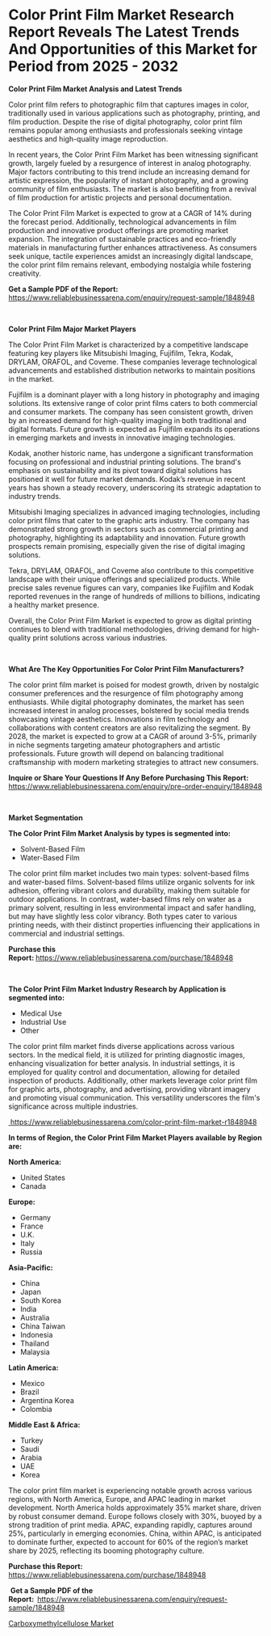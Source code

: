 <p><h1>Color Print Film Market Research Report Reveals The Latest Trends And Opportunities of this Market for Period from 2025 - 2032</h1></p><p><strong>Color Print Film Market Analysis and Latest Trends</strong></p>
<p><p>Color print film refers to photographic film that captures images in color, traditionally used in various applications such as photography, printing, and film production. Despite the rise of digital photography, color print film remains popular among enthusiasts and professionals seeking vintage aesthetics and high-quality image reproduction. </p><p>In recent years, the Color Print Film Market has been witnessing significant growth, largely fueled by a resurgence of interest in analog photography. Major factors contributing to this trend include an increasing demand for artistic expression, the popularity of instant photography, and a growing community of film enthusiasts. The market is also benefiting from a revival of film production for artistic projects and personal documentation.</p><p>The Color Print Film Market is expected to grow at a CAGR of 14% during the forecast period. Additionally, technological advancements in film production and innovative product offerings are promoting market expansion. The integration of sustainable practices and eco-friendly materials in manufacturing further enhances attractiveness. As consumers seek unique, tactile experiences amidst an increasingly digital landscape, the color print film remains relevant, embodying nostalgia while fostering creativity.</p></p>
<p><strong>Get a Sample PDF of the Report:&nbsp;</strong> <a href="https://www.reliablebusinessarena.com/enquiry/request-sample/1848948?utm_campaign=3515&utm_medium=2&utm_source=Github&utm_content=ia&utm_term=02042025&utm_id=color-print-film">https://www.reliablebusinessarena.com/enquiry/request-sample/1848948</a></p>
<p>&nbsp;</p>
<p><strong>Color Print Film Major Market Players</strong></p>
<p><p>The Color Print Film Market is characterized by a competitive landscape featuring key players like Mitsubishi Imaging, Fujifilm, Tekra, Kodak, DRYLAM, ORAFOL, and Coveme. These companies leverage technological advancements and established distribution networks to maintain positions in the market.</p><p>Fujifilm is a dominant player with a long history in photography and imaging solutions. Its extensive range of color print films caters to both commercial and consumer markets. The company has seen consistent growth, driven by an increased demand for high-quality imaging in both traditional and digital formats. Future growth is expected as Fujifilm expands its operations in emerging markets and invests in innovative imaging technologies.</p><p>Kodak, another historic name, has undergone a significant transformation focusing on professional and industrial printing solutions. The brand's emphasis on sustainability and its pivot toward digital solutions has positioned it well for future market demands. Kodak’s revenue in recent years has shown a steady recovery, underscoring its strategic adaptation to industry trends.</p><p>Mitsubishi Imaging specializes in advanced imaging technologies, including color print films that cater to the graphic arts industry. The company has demonstrated strong growth in sectors such as commercial printing and photography, highlighting its adaptability and innovation. Future growth prospects remain promising, especially given the rise of digital imaging solutions.</p><p>Tekra, DRYLAM, ORAFOL, and Coveme also contribute to this competitive landscape with their unique offerings and specialized products. While precise sales revenue figures can vary, companies like Fujifilm and Kodak reported revenues in the range of hundreds of millions to billions, indicating a healthy market presence.</p><p>Overall, the Color Print Film Market is expected to grow as digital printing continues to blend with traditional methodologies, driving demand for high-quality print solutions across various industries.</p></p>
<p>&nbsp;</p>
<p><strong>What Are The Key Opportunities For Color Print Film Manufacturers?</strong></p>
<p><p>The color print film market is poised for modest growth, driven by nostalgic consumer preferences and the resurgence of film photography among enthusiasts. While digital photography dominates, the market has seen increased interest in analog processes, bolstered by social media trends showcasing vintage aesthetics. Innovations in film technology and collaborations with content creators are also revitalizing the segment. By 2028, the market is expected to grow at a CAGR of around 3-5%, primarily in niche segments targeting amateur photographers and artistic professionals. Future growth will depend on balancing traditional craftsmanship with modern marketing strategies to attract new consumers.</p></p>
<p><strong>Inquire or Share Your Questions If Any Before Purchasing This Report:</strong> <a href="https://www.reliablebusinessarena.com/enquiry/pre-order-enquiry/1848948?utm_campaign=3515&utm_medium=2&utm_source=Github&utm_content=ia&utm_term=02042025&utm_id=color-print-film">https://www.reliablebusinessarena.com/enquiry/pre-order-enquiry/1848948</a></p>
<p>&nbsp;</p>
<p><strong>Market Segmentation</strong></p>
<p><strong>The Color Print Film Market Analysis by types is segmented into:</strong></p>
<p><ul><li>Solvent-Based Film</li><li>Water-Based Film</li></ul></p>
<p><p>The color print film market includes two main types: solvent-based films and water-based films. Solvent-based films utilize organic solvents for ink adhesion, offering vibrant colors and durability, making them suitable for outdoor applications. In contrast, water-based films rely on water as a primary solvent, resulting in less environmental impact and safer handling, but may have slightly less color vibrancy. Both types cater to various printing needs, with their distinct properties influencing their applications in commercial and industrial settings.</p></p>
<p><strong>Purchase this Report:&nbsp;</strong><a href="https://www.reliablebusinessarena.com/purchase/1848948?utm_campaign=3515&utm_medium=2&utm_source=Github&utm_content=ia&utm_term=02042025&utm_id=color-print-film">https://www.reliablebusinessarena.com/purchase/1848948</a></p>
<p>&nbsp;</p>
<p><strong>The Color Print Film Market Industry Research by Application is segmented into:</strong></p>
<p><ul><li>Medical Use</li><li>Industrial Use</li><li>Other</li></ul></p>
<p><p>The color print film market finds diverse applications across various sectors. In the medical field, it is utilized for printing diagnostic images, enhancing visualization for better analysis. In industrial settings, it is employed for quality control and documentation, allowing for detailed inspection of products. Additionally, other markets leverage color print film for graphic arts, photography, and advertising, providing vibrant imagery and promoting visual communication. This versatility underscores the film's significance across multiple industries.</p></p>
<p><a href="https://www.reliablebusinessarena.com/color-print-film-market-r1848948?utm_campaign=3515&utm_medium=2&utm_source=Github&utm_content=ia&utm_term=02042025&utm_id=color-print-film">&nbsp;https://www.reliablebusinessarena.com/color-print-film-market-r1848948</a></p>
<p><strong>In terms of Region, the Color Print Film Market Players available by Region are:</strong></p>
<p>
    <p> <strong> North America: </strong>
        <ul>
            <li>United States</li>
            <li>Canada</li>
        </ul>
        </p> 
    <p> <strong> Europe: </strong>
        <ul>
            <li>Germany</li>
            <li>France</li>
            <li>U.K.</li>
            <li>Italy</li>
            <li>Russia</li>
        </ul>
        </p> 
    <p> <strong> Asia-Pacific: </strong>
        <ul>
            <li>China</li>
            <li>Japan</li>
            <li>South Korea</li>
            <li>India</li>
            <li>Australia</li>
            <li>China Taiwan</li>
            <li>Indonesia</li>
            <li>Thailand</li>
            <li>Malaysia</li>
        </ul>
        </p> 
    <p> <strong> Latin America: </strong>
        <ul>
            <li>Mexico</li>
            <li>Brazil</li>
            <li>Argentina Korea</li>
            <li>Colombia</li>
        </ul>
        </p> 
    <p> <strong> Middle East & Africa: </strong>
        <ul>
            <li>Turkey</li>
            <li>Saudi</li>
            <li>Arabia</li>
            <li>UAE</li>
            <li>Korea</li>
        </ul>
    </p>
    </p>
<p><p>The color print film market is experiencing notable growth across various regions, with North America, Europe, and APAC leading in market development. North America holds approximately 35% market share, driven by robust consumer demand. Europe follows closely with 30%, buoyed by a strong tradition of print media. APAC, expanding rapidly, captures around 25%, particularly in emerging economies. China, within APAC, is anticipated to dominate further, expected to account for 60% of the region’s market share by 2025, reflecting its booming photography culture.</p></p>
<p><strong>Purchase this Report: </strong><a href="https://www.reliablebusinessarena.com/purchase/1848948?utm_campaign=3515&utm_medium=2&utm_source=Github&utm_content=ia&utm_term=02042025&utm_id=color-print-film">https://www.reliablebusinessarena.com/purchase/1848948</a></p>
<p>&nbsp;<strong>Get a Sample PDF of the Report:&nbsp;&nbsp;</strong><a href="https://www.reliablebusinessarena.com/enquiry/request-sample/1848948?utm_campaign=3515&utm_medium=2&utm_source=Github&utm_content=ia&utm_term=02042025&utm_id=color-print-film">https://www.reliablebusinessarena.com/enquiry/request-sample/1848948</a></p>
<p><strong></strong></p>
<p><p><a href="https://github.com/bufkamaiahi7/Market-Research-Report-List-1/blob/main/carboxymethylcellulose-market.md?utm_campaign=3515&utm_medium=2&utm_source=Github&utm_content=ia&utm_term=02042025&utm_id=color-print-film">Carboxymethylcellulose Market</a></p></p>